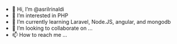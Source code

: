 - 👋 Hi, I’m @asrilrinaldi
- 👀 I’m interested in PHP
- 🌱 I’m currently learning Laravel, Node.JS, angular, and mongodb
- 💞️ I’m looking to collaborate on ...
- 📫 How to reach me ...

<!---
asrilrinaldi/asrilrinaldi is a ✨ special ✨ repository because its `README.md` (this file) appears on your GitHub profile.
You can click the Preview link to take a look at your changes.
--->
